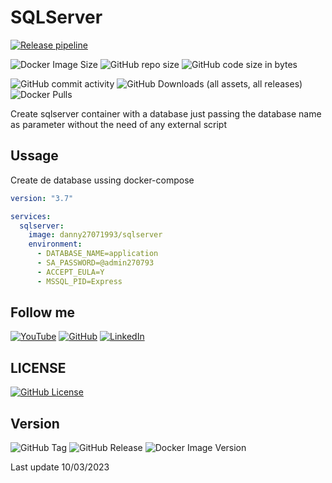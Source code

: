 # SQLServer

[![Release pipeline](https://github.com/danny270793/SQLServer/actions/workflows/tag-image.yaml/badge.svg)](https://github.com/danny270793/SQLServer/actions/workflows/release.yaml)

![Docker Image Size](https://img.shields.io/docker/image-size/danny27071993/sqlserver)
![GitHub repo size](https://img.shields.io/github/repo-size/danny270793/SQLServer)
![GitHub code size in bytes](https://img.shields.io/github/languages/code-size/danny270793/SQLServer)

![GitHub commit activity](https://img.shields.io/github/commit-activity/m/danny270793/SQLServer)
![GitHub Downloads (all assets, all releases)](https://img.shields.io/github/downloads/danny270793/SQLServer/total)
![Docker Pulls](https://img.shields.io/docker/pulls/danny27071993/sqlserver)

Create sqlserver container with a database just passing the database name as parameter without the need of any external script

## Ussage

Create de database ussing docker-compose

```yaml
version: "3.7"

services:
  sqlserver:
    image: danny27071993/sqlserver
    environment:
      - DATABASE_NAME=application
      - SA_PASSWORD=@admin270793
      - ACCEPT_EULA=Y
      - MSSQL_PID=Express
```
## Follow me

[![YouTube](https://img.shields.io/badge/YouTube-%23FF0000.svg?style=for-the-badge&logo=YouTube&logoColor=white)](https://www.youtube.com/channel/UC5MAQWU2s2VESTXaUo-ysgg)
[![GitHub](https://img.shields.io/badge/github-%23121011.svg?style=for-the-badge&logo=github&logoColor=white)](https://www.github.com/danny270793/)
[![LinkedIn](https://img.shields.io/badge/linkedin-%230077B5.svg?style=for-the-badge&logo=linkedin&logoColor=white)](https://www.linkedin.com/in/danny270793)

## LICENSE

[![GitHub License](https://img.shields.io/github/license/danny270793/SQLServer)](license.md)

## Version

![GitHub Tag](https://img.shields.io/github/v/tag/danny270793/SQLServer)
![GitHub Release](https://img.shields.io/github/v/release/danny270793/SQLServer)
![Docker Image Version](https://img.shields.io/docker/v/danny27071993/sqlserver)

Last update 10/03/2023
